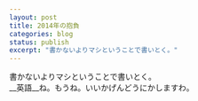 ```yaml
---
layout: post
title: 2014年の抱負
categories: blog
status: publish
excerpt: "書かないよりマシということで書いとく。"
---
```


書かないよりマシということで書いとく。  
__英語__ね。もうね。いいかげんどうにかしますわ。

